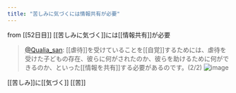 ```yaml
---
title: "苦しみに気づくには情報共有が必要"
---
```


from [[52日目]]
[[苦しみに気づく]]には[[情報共有]]が必要
> [@Qualia_san](https://twitter.com/Qualia_san/status/1604151319656157184?s=20&t=A0VAo1r02aIAa34_Kji0cw): [[虐待]]を受けていることを[[自覚]]するためには、虐待を受けた子どもの存在、彼らに何がされたのか、彼らを助けるために何ができるのか、といった[[情報を共有]]する必要があるのです。(2/2)
> ![image](https://pbs.twimg.com/media/FkMXAlUUUAEZ4-U.png)

[[苦しみ]]に[[気づく]]
[[苦]]
